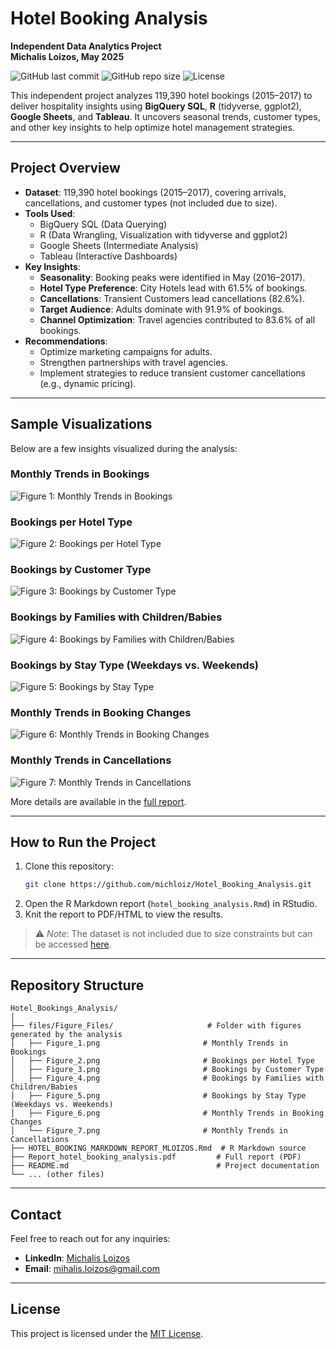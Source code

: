 

# Hotel Booking Analysis
**Independent Data Analytics Project**  
**Michalis Loizos, May 2025**

![GitHub last commit](https://img.shields.io/github/last-commit/michloiz/Hotel_Bookings_Analysis)
![GitHub repo size](https://img.shields.io/github/repo-size/michloiz/Hotel_Bookings_Analysis)
![License](https://img.shields.io/badge/license-MIT-green)

This independent project analyzes 119,390 hotel bookings (2015–2017) to deliver hospitality insights using **BigQuery SQL**, **R** (tidyverse, ggplot2), **Google Sheets**, and **Tableau**. It uncovers seasonal trends, customer types, and other key insights to help optimize hotel management strategies.

---

## Project Overview

- **Dataset**: 119,390 hotel bookings (2015–2017), covering arrivals, cancellations, and customer types (not included due to size).
- **Tools Used**: 
  - BigQuery SQL (Data Querying)
  - R (Data Wrangling, Visualization with tidyverse and ggplot2)
  - Google Sheets (Intermediate Analysis)
  - Tableau (Interactive Dashboards)
- **Key Insights**:
  - **Seasonality**: Booking peaks were identified in May (2016–2017).
  - **Hotel Type Preference**: City Hotels lead with 61.5% of bookings.
  - **Cancellations**: Transient Customers lead cancellations (82.6%).
  - **Target Audience**: Adults dominate with 91.9% of bookings.
  - **Channel Optimization**: Travel agencies contributed to 83.6% of all bookings.
- **Recommendations**:
  - Optimize marketing campaigns for adults.
  - Strengthen partnerships with travel agencies.
  - Implement strategies to reduce transient customer cancellations (e.g., dynamic pricing).

---

## Sample Visualizations

Below are a few insights visualized during the analysis:

### Monthly Trends in Bookings
![Figure 1: Monthly Trends in Bookings](Figure_Files/Figure_1.png)

### Bookings per Hotel Type
![Figure 2: Bookings per Hotel Type](Figure_Files/Figure_2.png)

### Bookings by Customer Type
![Figure 3: Bookings by Customer Type](Figure_Files/Figure_3.png)

### Bookings by Families with Children/Babies
![Figure 4: Bookings by Families with Children/Babies](Figure_Files/Figure_4.png)

### Bookings by Stay Type (Weekdays vs. Weekends)
![Figure 5: Bookings by Stay Type](Figure_Files/Figure_5.png)

### Monthly Trends in Booking Changes
![Figure 6: Monthly Trends in Booking Changes](Figure_Files/Figure_6.png)

### Monthly Trends in Cancellations
![Figure 7: Monthly Trends in Cancellations](Figure_Files/Figure_7.png)

More details are available in the [full report](Report_hotel_booking_analysis.pdf).

---

## How to Run the Project

1. Clone this repository:
   ```bash
   git clone https://github.com/michloiz/Hotel_Booking_Analysis.git
   ```
2. Open the R Markdown report (`hotel_booking_analysis.Rmd`) in RStudio.
3. Knit the report to PDF/HTML to view the results.

> ⚠️ *Note*: The dataset is not included due to size constraints but can be accessed [here](https://www.kaggle.com/datasets/mojtaba142/hotel-booking).

---

## Repository Structure

```
Hotel_Bookings_Analysis/
│
├── files/Figure_Files/                     # Folder with figures generated by the analysis
│   ├── Figure_1.png                       # Monthly Trends in Bookings
│   ├── Figure_2.png                       # Bookings per Hotel Type
│   ├── Figure_3.png                       # Bookings by Customer Type
│   ├── Figure_4.png                       # Bookings by Families with Children/Babies
│   ├── Figure_5.png                       # Bookings by Stay Type (Weekdays vs. Weekends)
│   ├── Figure_6.png                       # Monthly Trends in Booking Changes
│   └── Figure_7.png                       # Monthly Trends in Cancellations
├── HOTEL_BOOKING_MARKDOWN_REPORT_MLOIZOS.Rmd  # R Markdown source
├── Report_hotel_booking_analysis.pdf         # Full report (PDF)
├── README.md                                 # Project documentation
└── ... (other files)
```

---

## Contact

Feel free to reach out for any inquiries:

- **LinkedIn**: [Michalis Loizos](https://www.linkedin.com/in/michalis-loizos/)
- **Email**: [mihalis.loizos@gmail.com](mailto:mihalis.loizos@gmail.com)

---

## License

This project is licensed under the [MIT License](LICENSE).
